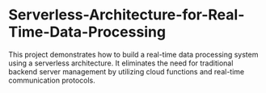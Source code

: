 # Serverless-Architecture-for-Real-Time-Data-Processing
This project demonstrates how to build a real-time data processing system using a serverless architecture. It eliminates the need for traditional backend server management by utilizing cloud functions and real-time communication protocols.
